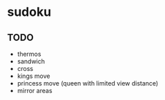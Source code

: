 # sudoku

## TODO

- thermos
- sandwich
- cross
- kings move
- princess move (queen with limited view distance)
- mirror areas
